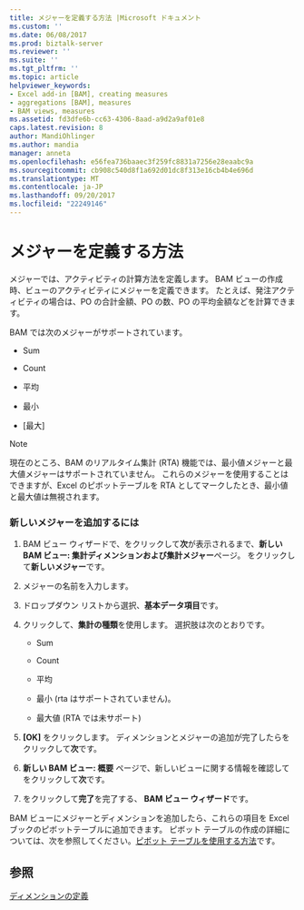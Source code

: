 ```yaml
---
title: メジャーを定義する方法 |Microsoft ドキュメント
ms.custom: ''
ms.date: 06/08/2017
ms.prod: biztalk-server
ms.reviewer: ''
ms.suite: ''
ms.tgt_pltfrm: ''
ms.topic: article
helpviewer_keywords:
- Excel add-in [BAM], creating measures
- aggregations [BAM], measures
- BAM views, measures
ms.assetid: fd3dfe6b-cc63-4306-8aad-a9d2a9af01e8
caps.latest.revision: 8
author: MandiOhlinger
ms.author: mandia
manager: anneta
ms.openlocfilehash: e56fea736baaec3f259fc8831a7256e28eaabc9a
ms.sourcegitcommit: cb908c540d8f1a692d01dc8f313e16cb4b4e696d
ms.translationtype: MT
ms.contentlocale: ja-JP
ms.lasthandoff: 09/20/2017
ms.locfileid: "22249146"
---
```

# <a name="how-to-define-measures"></a>メジャーを定義する方法
メジャーでは、アクティビティの計算方法を定義します。 BAM ビューの作成時、ビューのアクティビティにメジャーを定義できます。 たとえば、発注アクティビティの場合は、PO の合計金額、PO の数、PO の平均金額などを計算できます。  
  
 BAM では次のメジャーがサポートされています。  
  
-   Sum  
  
-   Count  
  
-   平均  
  
-   最小  
  
-   [最大]  
  
> [!NOTE]
>  現在のところ、BAM のリアルタイム集計 (RTA) 機能では、最小値メジャーと最大値メジャーはサポートされていません。 これらのメジャーを使用することはできますが、Excel のピボットテーブルを RTA としてマークしたとき、最小値と最大値は無視されます。  
  
### <a name="to-add-new-measures"></a>新しいメジャーを追加するには  
  
1.  BAM ビュー ウィザードで、をクリックして**次**が表示されるまで、**新しい BAM ビュー: 集計ディメンションおよび集計メジャー**ページ。 をクリックして**新しいメジャー**です。  
  
2.  メジャーの名前を入力します。  
  
3.  ドロップダウン リストから選択、**基本データ項目**です。  
  
4.  クリックして、**集計の種類**を使用します。 選択肢は次のとおりです。  
  
    -   Sum  
  
    -   Count  
  
    -   平均  
  
    -   最小 (rta はサポートされていません)。  
  
    -   最大値 (RTA では未サポート)  
  
5.  **[OK]** をクリックします。 ディメンションとメジャーの追加が完了したらをクリックして**次**です。  
  
6.  **新しい BAM ビュー: 概要** ページで、新しいビューに関する情報を確認してをクリックして**次**です。  
  
7.  をクリックして**完了**を完了する、 **BAM ビュー ウィザード**です。  
  
 BAM ビューにメジャーとディメンションを追加したら、これらの項目を Excel ブックのピボットテーブルに追加できます。 ピボット テーブルの作成の詳細については、次を参照してください。[ピボット テーブルを使用する方法](../core/how-to-use-the-pivottable.md)です。  
  
## <a name="see-also"></a>参照  
 [ディメンションの定義](../core/defining-dimensions.md)